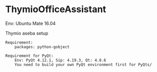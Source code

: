 # ThymioOfficeAssistant

Env: Ubuntu Mate 16.04

Thymio aseba setup

	Requirement: 
		packages: python-gobject

	Requirement for PyQt:
		Env: PyQt 4.12.1, Sip: 4.19.3, Qt: 4.8.6
		You need to build your own PyQt environment first for PyQts/
